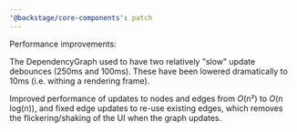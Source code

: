 ```yaml
---
'@backstage/core-components': patch
---
```


Performance improvements:

The DependencyGraph used to have two relatively "slow" update debounces (250ms and 100ms). These have been lowered dramatically to 10ms (i.e. withing a rendering frame).

Improved performance of updates to nodes and edges from _O_(n²) to _O_(n log(n)), and fixed edge updates to re-use existing edges, which removes the flickering/shaking of the UI when the graph updates.
